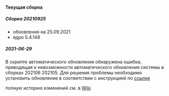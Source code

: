 #### Текущая сборка
##### Сборка 20210925
* обновления на 25.09.2021
* ядро 5.4.148

##### 2021-06-29

В скрипте автоматического обновления обнаружена ошибка, приводящая к невозможности автоматического обновления системы в сборках 202106 202105. Для решения проблемы необходимо установить обновление в соответствии с инструкцией по [ссылке](https://forum.magos-linux.ru/t/sborka-20210626/175)

полную историю изменений см. в [Wiki](https://github.com/magos-linux/magos-linux/wiki/История)
